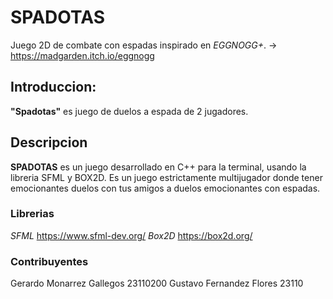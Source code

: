 # SPADOTAS
Juego 2D de combate con espadas inspirado en *EGGNOGG+*. 
-> https://madgarden.itch.io/eggnogg


## Introduccion:
**"Spadotas"** es  juego de duelos a espada de 2 jugadores.


## Descripcion
**SPADOTAS** es un juego desarrollado en C++ para la terminal,
usando la libreria SFML y BOX2D. Es un juego estrictamente multijugador 
donde tener emocionantes duelos con tus amigos a duelos emocionantes con espadas.


### Librerias
*SFML*  https://www.sfml-dev.org/
*Box2D* https://box2d.org/

### Contribuyentes 
Gerardo Monarrez Gallegos 23110200
Gustavo Fernandez Flores 23110

